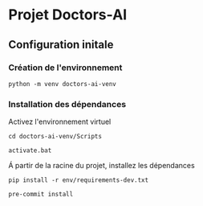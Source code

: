 # Projet Doctors-AI

## Configuration initale

### Création de l'environnement

```
python -m venv doctors-ai-venv
```

### Installation des dépendances

Activez l'environnement virtuel

```
cd doctors-ai-venv/Scripts
```

```
activate.bat
```

Á partir de la racine du projet, installez les dépendances

```
pip install -r env/requirements-dev.txt
```

```
pre-commit install
```
